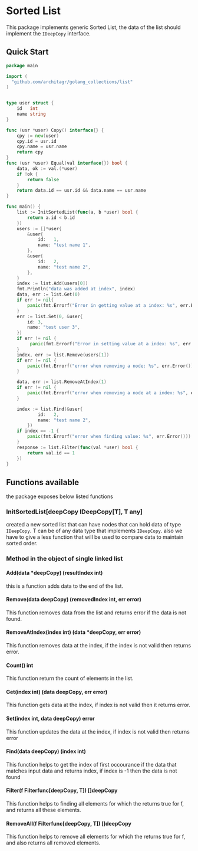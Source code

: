 # Sorted List

This package implements generic Sorted List, the data of the list should implement the `IDeepCopy` interface.

## Quick Start
```go
package main

import (
  "github.com/architagr/golang_collections/list"
)


type user struct {
	id   int
	name string
}

func (usr *user) Copy() interface{} {
	cpy := new(user)
	cpy.id = usr.id
	cpy.name = usr.name
	return cpy
}
func (usr *user) Equal(val interface{}) bool {
	data, ok := val.(*user)
	if !ok {
		return false
	}
	return data.id == usr.id && data.name == usr.name
}

func main() {
    list := InitSortedList(func(a, b *user) bool {
		return a.id < b.id
	})
    users := []*user{
		&user{
			id:   1,
			name: "test name 1",
		},
		&user{
			id:   2,
			name: "test name 2",
		},
	}
    index := list.Add(users[0])
    fmt.Println("data was added at index", index)
    data, err := list.Get(0)
    if err != nil{
        panic(fmt.Errorf("Error in getting value at a index: %s", err.Error()))
    }
    err := list.Set(0, &user{
        id: 3,
        name: "test user 3",
    })
	if err != nil {
		 panic(fmt.Errorf("Error in setting value at a index: %s", err.Error()))
	}
    index, err := list.Remove(users[1])
	if err != nil {
		panic(fmt.Errorf("error when removing a node: %s", err.Error()))
	}

    data, err := list.RemoveAtIndex(1)
	if err != nil {
		panic(fmt.Errorf("error when removing a node at a index: %s", err.Error()))
	}

    index := list.Find(&user{
			id:   2,
			name: "test name 2",
		})
    if index == -1 {
		panic(fmt.Errorf("error when finding value: %s", err.Error()))
	}
    response := list.Filter(func(val *user) bool {
		return val.id == 1
	})
}
```
## Functions available

the package exposes below listed functions

### InitSortedList[deepCopy IDeepCopy[T], T any]

created a new sorted list that can have nodes that can hold data of type `IDeepCopy`.
T can be of any data type that implements `IDeepCopy`.
also we have to give a less function that will be used to compare data to maintain sorted order.

### Method in the object of single linked list
#### Add(data *deepCopy) (resultIndex int)

this is a function adds data to the end of the list.

#### Remove(data deepCopy) (removedIndex int, err error)

This function removes data from the list and returns error if the data is not found.

#### RemoveAtIndex(index int) (data *deepCopy, err error)

This function removes data at the index, if the index is not valid then returns error.

#### Count() int

This function return the count of elements in the list.

#### Get(index int) (data deepCopy, err error)

This function gets data at the index, if index is not valid then it returns error.

#### Set(index int, data deepCopy) error

This function updates the data at the index, if index is not valid then returns error

#### Find(data deepCopy) (index int)

This function helps to get the index of first occourance if the data that matches input data and returns index, if index is -1 then the data is not found

#### Filter(f Filterfunc[deepCopy, T]) []deepCopy

This function helps to finding all elements for which the returns true for f, and returns all these elements.

#### RemoveAll(f Filterfunc[deepCopy, T]) []deepCopy

This function helps to remove all elements for which the returns true for f, and also returns all removed elements.